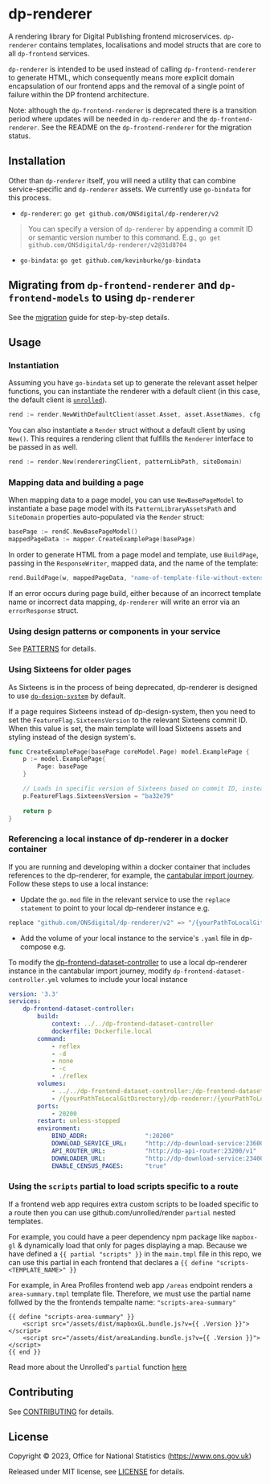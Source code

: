 # dp-renderer

A rendering library for Digital Publishing frontend microservices. `dp-renderer` contains templates, localisations and model structs that are core to all `dp-frontend` services.

`dp-renderer` is intended to be used instead of calling `dp-frontend-renderer` to generate HTML, which consequently means more explicit domain encapsulation of our frontend apps and the removal of a single point of failure within the DP frontend architecture.

Note: although the `dp-frontend-renderer` is deprecated there is a transition period where updates will be needed in `dp-renderer` and the `dp-frontend-renderer`. See the README on the `dp-frontend-renderer` for the migration status.

## Installation

Other than `dp-renderer` itself, you will need a utility that can combine service-specific and `dp-renderer` assets. We currently use `go-bindata` for this process.

- `dp-renderer`: `go get github.com/ONSdigital/dp-renderer/v2`

> You can specify a version of `dp-renderer` by appending a commit ID or semantic version number to this command. E.g., `go get github.com/ONSdigital/dp-renderer/v2@31d8704`

- `go-bindata`: `go get github.com/kevinburke/go-bindata`

## Migrating from `dp-frontend-renderer` and `dp-frontend-models` to using `dp-renderer`

See the [migration](MIGRATION.md) guide for step-by-step details.

## Usage

### Instantiation

Assuming you have `go-bindata` set up to generate the relevant asset helper functions, you can instantiate the renderer with a default client (in this case, the default client is [`unrolled`](https://github.com/unrolled/render)).

```go
rend := render.NewWithDefaultClient(asset.Asset, asset.AssetNames, cfg.PatternLibraryAssetsPath, cfg.SiteDomain)
```

You can also instantiate a `Render` struct without a default client by using `New()`. This requires a rendering client that fulfills the `Renderer` interface to be passed in as well.

```go
rend := render.New(rendereringClient, patternLibPath, siteDomain)
```

### Mapping data and building a page

When mapping data to a page model, you can use `NewBasePageModel` to instantiate a base page model with its `PatternLibraryAssetsPath` and `SiteDomain` properties auto-populated via the `Render` struct:

```go
basePage := rendC.NewBasePageModel()
mappedPageData := mapper.CreateExamplePage(basePage)
```

In order to generate HTML from a page model and template, use `BuildPage`, passing in the `ResponseWriter`, mapped data, and the name of the template:

```go
rend.BuildPage(w, mappedPageData, "name-of-template-file-without-extension")
```

If an error occurs during page build, either because of an incorrect template name or incorrect data mapping, `dp-renderer` will write an error via an `errorResponse` struct.

### Using design patterns or components in your service

See [PATTERNS](PATTERNS.md) for details.

### Using Sixteens for older pages

As Sixteens is in the process of being deprecated, dp-renderer is designed to use [`dp-design-system`](https://github.com/ONSdigital/dp-design-system) by default.

If a page requires Sixteens instead of dp-design-system, then you need to set the `FeatureFlag.SixteensVersion` to the relevant Sixteens commit ID. When this value is set, the main template will load Sixteens assets and styling instead of the design system's.

```go
func CreateExamplePage(basePage coreModel.Page) model.ExamplePage {
    p := model.ExamplePage{
        Page: basePage
    }

    // Loads in specific version of Sixteens based on commit ID, instead of dp-design-system
    p.FeatureFlags.SixteensVersion = "ba32e79"
    
    return p
}
```

### Referencing a local instance of dp-renderer in a docker container

If you are running and developing within a docker container that includes references to the dp-renderer, for example, the [cantabular import journey](https://github.com/ONSdigital/dp-compose/tree/main/cantabular-import). Follow these steps to use a local instance:

- Update the `go.mod` file in the relevant service to use the `replace statement` to point to your local dp-renderer instance
e.g.

```go
replace "github.com/ONSdigital/dp-renderer/v2" => "/{yourPathToLocalGitDirectory}/dp-renderer"
```

- Add the volume of your local instance to the service's `.yaml` file in dp-compose
e.g.

To modify the [dp-frontend-dataset-controller](https://github.com/ONSdigital/dp-frontend-dataset-controller) to use a local dp-renderer instance in the cantabular import journey, modify `dp-frontend-dataset-controller.yml` volumes to include your local instance

```yml
version: '3.3'
services:
    dp-frontend-dataset-controller:
        build:
            context: ../../dp-frontend-dataset-controller
            dockerfile: Dockerfile.local
        command:
            - reflex
            - -d
            - none
            - -c
            - ./reflex
        volumes:
            - ../../dp-frontend-dataset-controller:/dp-frontend-dataset-controller
            - /{yourPathToLocalGitDirectory}/dp-renderer:/{yourPathToLocalGitDirectory}/dp-renderer
        ports:
            - 20200
        restart: unless-stopped
        environment:
            BIND_ADDR:                ":20200"
            DOWNLOAD_SERVICE_URL:     "http://dp-download-service:23600"
            API_ROUTER_URL:           "http://dp-api-router:23200/v1"
            DOWNLOADER_URL:           "http://dp-download-service:23400"
            ENABLE_CENSUS_PAGES:      "true"
```

### Using the `scripts` partial to load scripts specific to a route 
If a frontend web app requires extra custom scripts to be loaded specific to a route
then you can use github.com/unrolled/render `partial` nested templates. 

For example, you could have a peer dependency npm package like `mapbox-gl` & dynamically
load that only for pages displaying a map. Because we have defined a `{{ partial "scripts" }}` in 
the `main.tmpl` file in this repo, we can use this partial in each frontend that declares a `{{ define "scripts-<TEMPLATE_NAME>" }}`

For example, in Area Profiles frontend web app `/areas` endpoint renders a `area-summary.tmpl` template file.
Therefore, we must use the partial name follwed by the the frontends tempalte name: `"scripts-area-summary"`
```
{{ define "scripts-area-summary" }}
    <script src="/assets/dist/mapboxGL.bundle.js?v={{ .Version }}"></script>
    <script src="/assets/dist/areaLanding.bundle.js?v={{ .Version }}"></script>
{{ end }}
```

Read more about the Unrolled's `partial` function [here](https://github.com/unrolled/render#layouts) 
## Contributing

See [CONTRIBUTING](CONTRIBUTING.md) for details.

## License

Copyright © 2023, Office for National Statistics (<https://www.ons.gov.uk>)

Released under MIT license, see [LICENSE](LICENSE.md) for details.
